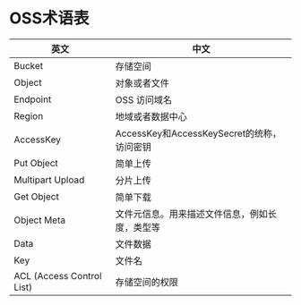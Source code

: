 # OSS术语表

|英文|中文|
|-|-|
|Bucket|存储空间|
|Object|对象或者文件|
|Endpoint|OSS 访问域名|
|Region|地域或者数据中心|
|AccessKey|AccessKey和AccessKeySecret的统称，访问密钥|
|Put Object|简单上传|
|Multipart Upload|分片上传|
|Get Object|简单下载|
|Object Meta|文件元信息。用来描述文件信息，例如长度，类型等|
|Data|文件数据|
|Key|文件名|
|ACL (Access Control List)|存储空间的权限|
